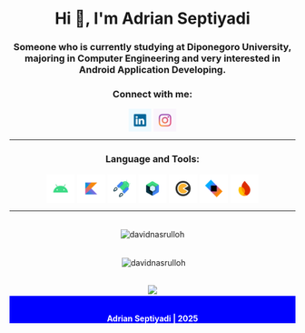 <h1 align="center">Hi 👋, I'm Adrian Septiyadi</h1>
<h3 align="center">Someone who is currently studying at Diponegoro University, majoring in Computer Engineering and very interested in Android Application Developing.</h3>

<h3 align="center">Connect with me:</h3>
<p align="center">
	<a href="https://www.linkedin.com/in/adrian-septiyadi-9ba26b25a/" target="_blank"><img align="center" src="./img/linkedin.png" alt="adrian septiyadi" height="40" width="40" /></a>
	<a href="https://instagram.com/adriansept26" target="_blank"><img align="center" src="./img/instagram.png" alt="adriansept26" height="40" width="40" /></a>
</p>

---

<h3 align="center">Language and Tools:</h3>
<p align="center">
  <a href="#" target="__blank"><img align="center" src="./img/android.png" alt="android" height="50" width="50" /></a>
  <a href="#" target="__blank"><img align="center" src="./img/kotlin.png" alt="kotlin" height="50" width="50" /></a>
  <a href="#" target="__blank"><img align="center" src="./img/jetpack.png" alt="android-jetpack" height="50" width="50" /></a>
  <a href="#" target="__blank"><img align="center" src="./img/compose.png" alt="jetpack-compose" height="50" width="50" /></a>
  <a href="#" target="__blank"><img align="center" src="./img/koin.png" alt="ktor" height="50" width="50" /></a>
  <a href="#" target="__blank"><img align="center" src="./img/ktor.png" height="50" width="50" /></a>
  <a href="#" target="__blank"><img align="center" src="./img/firebase.png" alt="firebase" height="50" width="50" /></a>

---

<div align="center"> <br/> <img align="center" src="https://github-readme-stats-eight-theta.vercel.app/api/top-langs?username=Adrs26&show_icons=true&locale=en&layout=compact&theme=tokyonight" alt="davidnasrulloh" /></div>

<p align="center"> <br/> &nbsp;<img align="center" src="https://github-readme-stats-eight-theta.vercel.app/api?username=Adrs26&show_icons=true&locale=en&theme=tokyonight" alt="davidnasrulloh" /></p>

<div align="center">
	<br/>
	<a href="https://github.com/Adrs26">
	<img src="https://github-readme-streak-stats.herokuapp.com?user=Adrs26&theme=dark&hide_border=true&border_radius=5&date_format=M%20j%5B%2C%20Y%5D"/>
	</a>
</div>

<div align="center" style="color: white; background-color: blue; font-weight: bold;" > 
	<br/>
	<p>Adrian Septiyadi | 2025</p>
</div>
